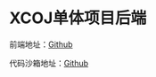 # XCOJ单体项目后端

前端地址：[Github](https://github.com/cnxucheng/xcoj-frontend)

代码沙箱地址：[Github](https://github.com/cnxucheng/sanbox)
